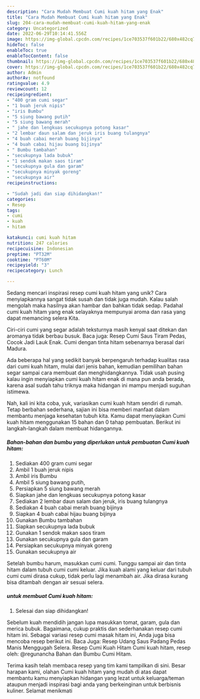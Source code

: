 ```yaml
---
description: "Cara Mudah Membuat Cumi kuah hitam yang Enak"
title: "Cara Mudah Membuat Cumi kuah hitam yang Enak"
slug: 204-cara-mudah-membuat-cumi-kuah-hitam-yang-enak
category: Uncategorized
date: 2022-06-29T10:14:41.556Z
image: https://img-global.cpcdn.com/recipes/1ce703537f601b22/680x482cq70/cumi-kuah-hitam-foto-resep-utama.jpg
hideToc: false
enableToc: true
enableTocContent: false
thumbnail: https://img-global.cpcdn.com/recipes/1ce703537f601b22/680x482cq70/cumi-kuah-hitam-foto-resep-utama.jpg
cover: https://img-global.cpcdn.com/recipes/1ce703537f601b22/680x482cq70/cumi-kuah-hitam-foto-resep-utama.jpg
author: Admin
authorAv: notfound
ratingvalue: 4.9
reviewcount: 12
recipeingredient:
- "400 gram cumi segar"
- "1 buah jeruk nipis"
- "iris Bumbu"
- "5 siung bawang putih"
- "5 siung bawang merah"
- " jahe dan lengkuas secukupnya potong kasar"
- "2 lembar daun salam dan jeruk iris buang tulangnya"
- "4 buah cabai merah buang bijinya"
- "4 buah cabai hijau buang bijinya"
- " Bumbu tambahan"
- "secukupnya lada bubuk"
- "1 sendok makan saos tiram"
- "secukupnya gula dan garam"
- "secukupnya minyak goreng"
- "secukupnya air"
recipeinstructions:

- "Sudah jadi dan siap dihidangkan!"
categories:
- Resep
tags:
- cumi
- kuah
- hitam

katakunci: cumi kuah hitam 
nutrition: 247 calories
recipecuisine: Indonesian
preptime: "PT32M"
cooktime: "PT60M"
recipeyield: "3"
recipecategory: Lunch

---
```





Sedang mencari inspirasi resep cumi kuah hitam yang unik? Cara menyiapkannya sangat tidak susah dan tidak juga mudah. Kalau salah mengolah maka hasilnya akan hambar dan bahkan tidak sedap. Padahal cumi kuah hitam yang enak selayaknya mempunyai aroma dan rasa yang dapat memancing selera Kita.





Ciri-ciri cumi yang segar adalah teksturnya masih kenyal saat ditekan dan aromanya tidak berbau busuk. Baca juga: Resep Cumi Saus Tiram Pedas, Cocok Jadi Lauk Enak. Cumi dengan tinta hitam sebenarnya berasal dari Madura.

Ada beberapa hal yang sedikit banyak berpengaruh terhadap kualitas rasa dari cumi kuah hitam, mulai dari jenis bahan, kemudian pemilihan bahan segar sampai cara membuat dan menghidangkannya. Tidak usah pusing kalau ingin menyiapkan cumi kuah hitam enak di mana pun anda berada, karena asal sudah tahu triknya maka hidangan ini mampu menjadi suguhan istimewa.






Nah, kali ini kita coba, yuk, variasikan cumi kuah hitam sendiri di rumah. Tetap berbahan sederhana, sajian ini bisa memberi manfaat dalam membantu menjaga kesehatan tubuh kita. Kamu dapat menyiapkan Cumi kuah hitam menggunakan 15 bahan dan 0 tahap pembuatan. Berikut ini langkah-langkah dalam membuat hidangannya.

<!--inarticleads1-->

##### Bahan-bahan dan bumbu yang diperlukan untuk pembuatan Cumi kuah hitam:

1. Sediakan 400 gram cumi segar
1. Ambil 1 buah jeruk nipis
1. Ambil iris Bumbu
1. Ambil 5 siung bawang putih,
1. Persiapkan 5 siung bawang merah
1. Siapkan  jahe dan lengkuas secukupnya potong kasar
1. Sediakan 2 lembar daun salam dan jeruk, iris buang tulangnya
1. Sediakan 4 buah cabai merah buang bijinya
1. Siapkan 4 buah cabai hijau buang bijinya
1. Gunakan  Bumbu tambahan
1. Siapkan secukupnya lada bubuk
1. Gunakan 1 sendok makan saos tiram
1. Gunakan secukupnya gula dan garam
1. Persiapkan secukupnya minyak goreng
1. Gunakan secukupnya air


Setelah bumbu harum, masukkan cumi cumi. Tunggu sampai air dan tinta hitam dalam tubuh cumi cumi keluar. Jika kuah alami yang keluar dari tubuh cumi cumi dirasa cukup, tidak perlu lagi menambah air. Jika dirasa kurang bisa ditambah dengan air sesuai selera. 

<!--inarticleads2-->

#####  untuk membuat Cumi kuah hitam:


1. Selesai dan siap dihidangkan!

Sebelum kuah mendidih jangan lupa masukkan tomat, garam, gula dan merica bubuk. Bagaimana, cukup praktis dan sederhanakan resep cumi hitam ini. Sebagai variasi resep cumi masak hitam ini, Anda juga bisa mencoba resep berikut ini. Baca Juga: Resep Udang Saus Padang Pedas Manis Menggugah Selera. Resep Cumi Kuah Hitam Cumi kuah hitam, resep oleh: @regunancha Bahan dan Bumbu Cumi Hitam. 

Terima kasih telah membaca resep yang tim kami tampilkan di sini. Besar harapan kami, olahan Cumi kuah hitam yang mudah di atas dapat membantu kamu menyiapkan hidangan yang lezat untuk keluarga/teman ataupun menjadi inspirasi bagi anda yang berkeinginan untuk berbisnis kuliner. Selamat menikmati
